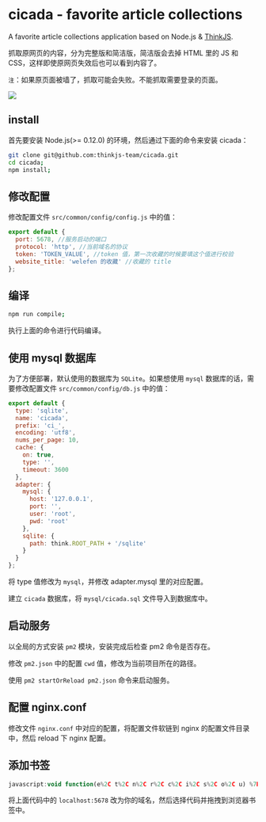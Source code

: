 # cicada - favorite article collections

A favorite article collections application based on Node.js & [ThinkJS](https://github.com/75team/thinkjs).

抓取原网页的内容，分为完整版和简洁版，简洁版会去掉 HTML 里的 JS 和 CSS，这样即使原网页失效后也可以看到内容了。

`注`：如果原页面被墙了，抓取可能会失败。不能抓取需要登录的页面。

![](http://p1.qhimg.com/d/inn/3984d861/11.jpg)

## install

首先要安装 Node.js(>= 0.12.0) 的环境，然后通过下面的命令来安装 cicada：

```sh
git clone git@github.com:thinkjs-team/cicada.git
cd cicada;
npm install;
```

## 修改配置

修改配置文件 `src/common/config/config.js` 中的值：

```js
export default {
  port: 5678, //服务启动的端口
  protocol: 'http', //当前域名的协议
  token: 'TOKEN_VALUE', //token 值，第一次收藏的时候要填这个值进行校验
  website_title: 'welefen 的收藏' //收藏的 title
};
```

## 编译

```sh
npm run compile;
```

执行上面的命令进行代码编译。

## 使用 mysql 数据库

为了方便部署，默认使用的数据库为 `SQLite`。如果想使用 `mysql` 数据库的话，需要修改配置文件 `src/common/config/db.js` 中的值：

```js
export default {
  type: 'sqlite',
  name: 'cicada',
  prefix: 'ci_',
  encoding: 'utf8',
  nums_per_page: 10,
  cache: {
    on: true,
    type: '',
    timeout: 3600
  },
  adapter: {
    mysql: {
      host: '127.0.0.1',
      port: '',
      user: 'root',
      pwd: 'root'
    },
    sqlite: {
      path: think.ROOT_PATH + '/sqlite'
    }
  }
};
```

将 type 值修改为 `mysql`，并修改 adapter.mysql 里的对应配置。

建立 `cicada` 数据库，将 `mysql/cicada.sql` 文件导入到数据库中。


## 启动服务

以全局的方式安装 `pm2` 模块，安装完成后检查 pm2 命令是否存在。

修改 `pm2.json` 中的配置 `cwd` 值，修改为当前项目所在的路径。

使用 `pm2 startOrReload pm2.json` 命令来启动服务。

## 配置 nginx.conf

修改文件 `nginx.conf` 中对应的配置，将配置文件软链到 nginx 的配置文件目录中，然后 reload 下 nginx 配置。

## 添加书签

```js
javascript:void function(e%2C t%2C n%2C r%2C c%2C i%2C s%2C o%2C u) %7B%0A    n %3D location.href%2C%0A    r %3D t.title%2C%0A    c %3D t.documentElement.outerHTML%2C%0A    i %3D "" %2B (e.getSelection %3F e.getSelection() %3A t.getSelection %3F t.getSelection() %3A t.selection.createRange().text)%3B%0A    if (!i) %7B%0A        o %3D t.getElementsByTagName("meta")%3B%0A        for (var a %3D 0%3B a < o.length%3B a%2B%2B) u %3D o%5Ba%5D%2C%0A        u %26%26 u.name.toLowerCase() %3D%3D%3D "description" %26%26 (i %3D u.content)%0A    %7D%0A    s %3D encodeURIComponent%3B%0A    var f %3D "http%3A%2F%2Flocalhost%3A5678%2Farticle%2Fadd%3Ftitle%3D" %2B s(r) %2B "%26url%3D" %2B s(n) %2B "%26summary%3D" %2B s(i) %2B "%23content%3D" %2B s(c)%3B%0A    e.open(f%2C "_blank"%2C "scrollbars%3Dno%2Cwidth%3D800%2Cheight%3D500%2Cleft%3D75%2Ctop%3D20%2Cstatus%3Dno%2Cresizable%3Dyes")%0A%7D (window%2C document)%3B
```

将上面代码中的 `localhost:5678` 改为你的域名，然后选择代码并拖拽到浏览器书签中。
